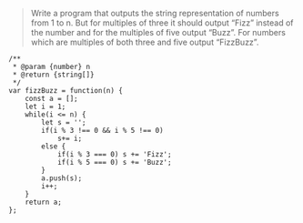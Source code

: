 > Write a program that outputs the string representation of numbers from 1 to n. But for multiples of three it should output “Fizz” instead of the number and for the multiples of five output “Buzz”. For numbers which are multiples of both three and five output “FizzBuzz”.

```
/**
 * @param {number} n
 * @return {string[]}
 */
var fizzBuzz = function(n) {
    const a = [];
    let i = 1;
    while(i <= n) {
        let s = '';
        if(i % 3 !== 0 && i % 5 !== 0) 
            s+= i;
        else {
            if(i % 3 === 0) s += 'Fizz';
            if(i % 5 === 0) s += 'Buzz';
        }
        a.push(s);
        i++;
    }
    return a;
};
```

